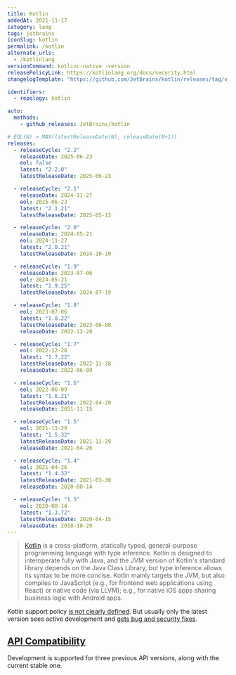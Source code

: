 ```yaml
---
title: Kotlin
addedAt: 2021-11-17
category: lang
tags: jetbrains
iconSlug: kotlin
permalink: /kotlin
alternate_urls:
  - /kotlinlang
versionCommand: kotlinc-native -version
releasePolicyLink: https://kotlinlang.org/docs/security.html
changelogTemplate: "https://github.com/JetBrains/kotlin/releases/tag/v__LATEST__"

identifiers:
  - repology: kotlin

auto:
  methods:
    - github_releases: JetBrains/kotlin

# EOL(N) = MAX(latestReleaseDate(N), releaseDate(N+1))
releases:
  - releaseCycle: "2.2"
    releaseDate: 2025-06-23
    eol: false
    latest: "2.2.0"
    latestReleaseDate: 2025-06-23

  - releaseCycle: "2.1"
    releaseDate: 2024-11-27
    eol: 2025-06-23
    latest: "2.1.21"
    latestReleaseDate: 2025-05-13

  - releaseCycle: "2.0"
    releaseDate: 2024-05-21
    eol: 2024-11-27
    latest: "2.0.21"
    latestReleaseDate: 2024-10-10

  - releaseCycle: "1.9"
    releaseDate: 2023-07-06
    eol: 2024-05-21
    latest: "1.9.25"
    latestReleaseDate: 2024-07-19

  - releaseCycle: "1.8"
    eol: 2023-07-06
    latest: "1.8.22"
    latestReleaseDate: 2023-06-08
    releaseDate: 2022-12-28

  - releaseCycle: "1.7"
    eol: 2022-12-28
    latest: "1.7.22"
    latestReleaseDate: 2022-11-28
    releaseDate: 2022-06-09

  - releaseCycle: "1.6"
    eol: 2022-06-09
    latest: "1.6.21"
    latestReleaseDate: 2022-04-20
    releaseDate: 2021-11-15

  - releaseCycle: "1.5"
    eol: 2021-11-29
    latest: "1.5.32"
    latestReleaseDate: 2021-11-29
    releaseDate: 2021-04-26

  - releaseCycle: "1.4"
    eol: 2021-04-26
    latest: "1.4.32"
    latestReleaseDate: 2021-03-30
    releaseDate: 2020-08-14

  - releaseCycle: "1.3"
    eol: 2020-08-14
    latest: "1.3.72"
    latestReleaseDate: 2020-04-15
    releaseDate: 2018-10-29
---
```


> [Kotlin](https://kotlinlang.org/) is a cross-platform, statically typed, general-purpose
> programming language with type inference. Kotlin is designed to interoperate fully with Java, and
> the JVM version of Kotlin's standard library depends on the Java Class Library, but type inference
> allows its syntax to be more concise. Kotlin mainly targets the JVM, but also compiles to
> JavaScript (e.g., for frontend web applications using React) or native code (via LLVM); e.g., for
> native iOS apps sharing business logic with Android apps.

Kotlin support policy [is not clearly defined](https://discuss.kotlinlang.org/t/kotlin-support-roadmap/11454).
But usually only the latest version sees active development and [gets bug and security fixes](https://kotlinlang.org/docs/kotlin-evolution.html#dealing-with-compiler-bugs).

## [API Compatibility](https://kotlinlang.org/docs/whatsnew16.html#supporting-previous-api-versions-for-a-longer-period)

Development is supported for three previous API versions, along with the current stable one.
